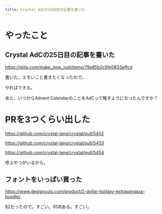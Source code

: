 ```yaml
---
title: Crystal AdCの25日目の記事を書いた
---
```


# やったこと

## Crystal AdCの25日目の記事を書いた

https://qiita.com/make_now_just/items/79a85b2c5fe0833affcd

書いた。エモいこと書きたくなったので。

やればできる。

あと、いつからAdvent CalendarのことをAdCって略すようになったんですか？

# PRを3つくらい出した

https://github.com/crystal-lang/crystal/pull/5452

https://github.com/crystal-lang/crystal/pull/5453

https://github.com/crystal-lang/crystal/pull/5454

呼ぶやつがいるから。

## フォントをいっぱい買った

https://www.designcuts.com/product/2-dollar-holiday-extravangaza-bundle/

$2だったので。すごい。6GBある。すごい。
